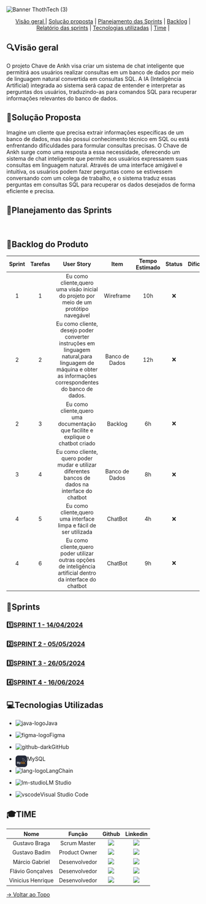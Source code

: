 ![Banner ThothTech (3)](https://github.com/gubasssss/ThothTech-2/assets/144804990/05bbc6e6-034a-4dd3-ab9c-1df604387ac7)

<span id="topo">
<p align="center">
    <a href="#visao"> Visão geral </a> | 
    <a href="#solucao">Solução proposta</a> |
    <a href="#pj">Planejamento das Sprints</a> |  
    <a href="#backlog">Backlog</a> | 
    <a href="#sprint">Relatório das sprints</a> | 
    <a href="#tecnologia">Tecnologias utilizadas</a> | 
    <a href="#time">Time</a> | 

 

    
</p>
<span id="visao">
    
<h2 aling="center"> 🔍Visão geral </h2>

   
 O projeto Chave de Ankh visa criar um sistema de chat inteligente que permitirá aos usuários realizar consultas em um banco de dados por meio de linguagem natural convertida em consultas SQL. A IA (Inteligência Artificial) integrada ao sistema será capaz de entender e interpretar as perguntas dos usuários, traduzindo-as para comandos SQL para recuperar informações relevantes do banco de dados.

 
<span id="solucao">
    
<h2 aling="center">🎯Solução Proposta </h2>

 Imagine um cliente que precisa extrair informações específicas de um banco de dados, mas não possui conhecimento técnico em SQL ou está enfrentando dificuldades para formular consultas precisas. O Chave de Ankh surge como uma resposta a essa necessidade, oferecendo um sistema de chat inteligente que permite aos usuários expressarem suas consultas em linguagem natural. Através de uma interface amigável e intuitiva, os usuários podem fazer perguntas como se estivessem conversando com um colega de trabalho, e o sistema traduz essas perguntas em consultas SQL para recuperar os dados desejados de forma eficiente e precisa.
<span id="pj">
    
<h2 aling="center"> 🧩Planejamento das Sprints </h2>
 

  <img src=""/>

    
</p>
<span id="backlog">


<h2 aling="center">📃Backlog do Produto </h2>

| Sprint | Tarefas |  User Story   | Item |  Tempo Estimado   | Status   | Dificuldade | 
| :----: | :----: | :----: | :----: | :----: | :----: | :----: |
| 1 | 1 |Eu como cliente,quero uma visão inicial do projeto por meio de um protótipo navegável | Wireframe |10h |  ❌    | 5 |
| 2 | 2 | Eu como cliente, desejo poder converter instruções em linguagem natural,para linguagem de máquina e obter as informações correspondentes do banco de dados. | Banco de Dados | 12h | ❌| 7 |
| 2 | 3 |Eu como cliente,quero uma documentação que facilite e explique o chatbot criado| Backlog | 6h | ❌   | 4 |
| 3 | 4 | Eu como cliente,	quero poder mudar e utilizar diferentes bancos de dados na interface do chatbot | Banco de Dados | 8h | ❌   | 8 |
| 4 | 5 | Eu como cliente,quero uma interface limpa e fácil de ser utilizada | ChatBot   | 4h | ❌  | 6 |
| 4 | 6 | Eu como cliente,quero poder utilizar outras opções de inteligência artificial dentro da interface do chatbot | ChatBot   | 9h| ❌          |9 |


<span id="sprint">
    
## 🧷Sprints


 
 ### <a href="./Relatórios/Sprint 1.md">1️⃣SPRINT 1 - 14/04/2024</a>

 ### <a href="./Relatórios/Sprint 2.md">2️⃣SPRINT 2 - 05/05/2024</a>

 ### <a href="./Relatórios/Sprint 3.md">3️⃣SPRINT 3 - 26/05/2024</a>

 ### <a href="./Relatórios/Sprint 4.md">4️⃣SPRINT 4 - 16/06/2024</a>


<span id="tecnologia">
    
<h2 aling="center"> 💻Tecnologias Utilizadas</h2>



* <p>
      <img align="left" title="java-logo" height="30px" src="https://github.com/gubasssss/ThothTech-2/blob/main/Chave%20de%20Ankh/static/java-logo.png"/>
   Java 
 </p>

 * <p>
       <img align="left" title="figma-logo" height="30px" src="https://user-images.githubusercontent.com/76211125/227502784-c94d5e2d-2e39-449b-ba85-053b9106b979.png"/>  Figma 
 </p>

 * <p>
      <img align="left" title="github-dark" height="30px" src="https://user-images.githubusercontent.com/76211125/227561942-1503fb74-eb8e-41d1-936e-bf22bc2d70eb.png#gh-dark-mode-only"/>
     GitHub 
 </p>

 * <p>
    <img align="left" title="vscode" height="30px" src="https://github.com/tandpfun/skill-icons/raw/main/icons/MySQL-Dark.svg"/>
   MySQL 
 </p>

 * <p>
   <img align="left" title="lang-logo" height="30px" src="https://github.com/gubasssss/ThothTech-2/blob/main/Chave%20de%20Ankh/static/lang-logo.png"/>
   LangChain
 </p>

 * <p>
   <img align="left" title="lm-studio" height="30px" src="https://github.com/gubasssss/ThothTech-2/blob/main/Chave%20de%20Ankh/static/lm-logo.png"/>
   LM Studio
 </p>

 * <p>
   <img align="left" title="vscode" height="30px" src="https://user-images.githubusercontent.com/76211125/227505063-5839c5e0-9524-41ff-9d24-ce6cbaf217a6.png"/>
   Visual Studio Code 
 </p>
    
## 🎓TIME
<span id="time" width="100%" height="auto">


|      Nome      |    Função       |                            Github                             |                           Linkedin                           |
| :--------------: | :-----------: | :----------------------------------------------------------: | :----------------------------------------------------------: |
| Gustavo Braga  | Scrum Master  | [<img src="https://img.shields.io/badge/GitHub-100000?style=for-the-badge&logo=github&logoColor=white">](https://github.com/HenryBRG)| [<img src="https://img.shields.io/badge/LinkedIn-0077B5?style=for-the-badge&logo=linkedin&logoColor=white">](https://www.linkedin.com/in/gustavo-henrique-braga-b92544252/)|
|Gustavo Badim | Product Owner|[<img src="https://img.shields.io/badge/GitHub-100000?style=for-the-badge&logo=github&logoColor=white">](https://github.com/gubasssss) |[<img src="https://img.shields.io/badge/LinkedIn-0077B5?style=for-the-badge&logo=linkedin&logoColor=white">](https://www.linkedin.com/in/gustavo-badim-8538b7285)
|   Márcio Gabriel   | Desenvolvedor | [<img src="https://img.shields.io/badge/GitHub-100000?style=for-the-badge&logo=github&logoColor=white">](https://github.com/Porisso90) | [<img src="https://img.shields.io/badge/LinkedIn-0077B5?style=for-the-badge&logo=linkedin&logoColor=white">](https://www.linkedin.com/in/m%C3%A1rcio-gabriel-426b0527b/)|
|Flávio Gonçalves | Desenvolvedor |[<img src="https://img.shields.io/badge/GitHub-100000?style=for-the-badge&logo=github&logoColor=white">](https://github.com/flaviogcunha)|[<img src="https://img.shields.io/badge/LinkedIn-0077B5?style=for-the-badge&logo=linkedin&logoColor=white">](https://www.linkedin.com/in/flavio-gon%C3%A7alves-21aa91261/)|
| Vinicius Henrique| Desenvolvedor | [<img src="https://img.shields.io/badge/GitHub-100000?style=for-the-badge&logo=github&logoColor=white">](https://github.com/Subinoonibus) | [<img src="https://img.shields.io/badge/LinkedIn-0077B5?style=for-the-badge&logo=linkedin&logoColor=white">](https://www.linkedin.com/in/vin%C3%ADcius-henrique-souza-4085b1226/) |

  
<a href="#topo">→ Voltar ao Topo </a>
>






